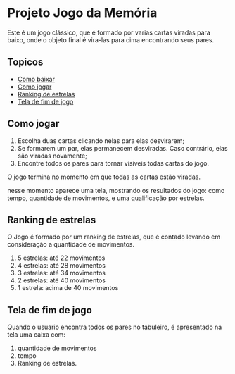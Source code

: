 # Projeto Jogo da Memória
Este é um jogo clássico, que é formado por varias cartas viradas para baixo, onde o objeto final é vira-las para cima encontrando seus pares.

## Topicos

* [Como baixar](#Como_baixar)
* [Como jogar](#Como_jogar)
* [Ranking de estrelas](#Ranking_de_estrelas)
* [Tela de fim de jogo](#Tela_de_fim_de_jogo)

## Como jogar

1. Escolha duas cartas clicando nelas para elas desvirarem;
2. Se formarem um par, elas permanecem desviradas. Caso contrário, elas são viradas novamente;
3. Encontre todos os pares para tornar visiveis todas cartas do jogo.

O jogo termina no momento em que todas as cartas estão viradas.

nesse momento aparece uma tela, mostrando os resultados do jogo: como tempo, quantidade de movimentos, e uma qualificação por estrelas.

## Ranking de estrelas
O Jogo é formado por um ranking de estrelas, que é contado levando em consideração a quantidade de movimentos.
1. 5 estrelas: até 22 movimentos
2. 4 estrelas: até 28 movimentos
3. 3 estrelas: até 34 movimentos
4. 2 estrelas: até 40 movimentos
5. 1 estrela: acima de 40 movimentos

## Tela de fim de jogo

Quando o usuario encontra todos os pares no tabuleiro, é apresentado na tela uma caixa com:
1. quantidade de movimentos
2. tempo
3. Ranking de estrelas.

